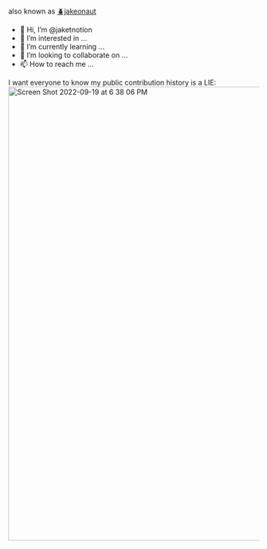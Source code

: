 also known as [🪲jakeonaut](https://github.com/jakeonaut)

- 👋 Hi, I’m @jaketnotion
- 👀 I’m interested in ...
- 🌱 I’m currently learning ...
- 💞️ I’m looking to collaborate on ...
- 📫 How to reach me ...

<!---
jaketnotion/jaketnotion is a ✨ special ✨ repository because its `README.md` (this file) appears on your GitHub profile.
You can click the Preview link to take a look at your changes.
--->

I want everyone to know my public contribution history is a LIE:
<img width="910" alt="Screen Shot 2022-09-19 at 6 38 06 PM" src="https://user-images.githubusercontent.com/103458113/191148362-d2587516-8897-43b2-b383-a1d157abf7ac.png">
